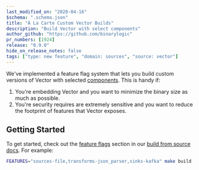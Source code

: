 ```yaml
---
last_modified_on: "2020-04-16"
$schema: ".schema.json"
title: "À La Carte Custom Vector Builds"
description: "Build Vector with select components"
author_github: "https://github.com/binarylogic"
pr_numbers: [1924]
release: "0.9.0"
hide_on_release_notes: false
tags: ["type: new feature", "domain: sources", "source: vector"]
---
```


We've implemented a feature flag system that lets you build custom versions
of Vector with selected [components][pages.components]. This is handy if:

1. You're embedding Vector and you want to minimize the binary size as much as
   possible.
2. You're security requires are extremely sensitive and you want to reduce
   the footprint of features that Vector exposes.

## Getting Started

To get started, check out the [feature flags][docs.from-source#feature-flags]
section in our [build from source docs][docs.from-source]. For example:

```bash
FEATURES="sources-file,transforms-json_parser,sinks-kafka" make build
```

[docs.from-source#feature-flags]: /docs/setup/installation/manual/from-source/#feature-flags
[docs.from-source]: /docs/setup/installation/manual/from-source/
[pages.components]: /components/
